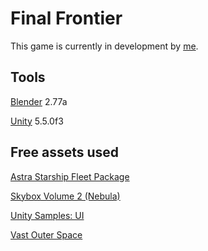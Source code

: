 # Final Frontier

This game is currently in development by [me](http://cicanci.com).

## Tools

[Blender](https://www.blender.org/) 2.77a

[Unity](http://unity3d.com) 5.5.0f3

## Free assets used

[Astra Starship Fleet Package](https://www.assetstore.unity3d.com/en/#!/content/4392)

[Skybox Volume 2 (Nebula)](https://www.assetstore.unity3d.com/en/#!/content/3392)

[Unity Samples: UI](https://www.assetstore.unity3d.com/en/#!/content/25468)

[Vast Outer Space](https://www.assetstore.unity3d.com/en/#!/content/38913)
